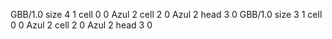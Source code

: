 <gs-board without-header> GBB/1.0
size 4 1
cell 0 0 Azul 2 
cell 2 0 Azul 2 
head 3 0
 </gs-board>
<gs-board without-header> GBB/1.0
size 3 1
cell 0 0 Azul 2 
cell 2 0 Azul 2 
head 3 0 </gs-board>